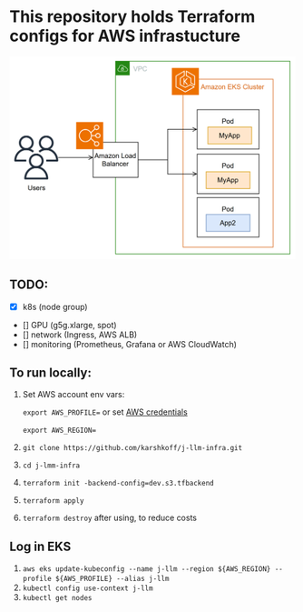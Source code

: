 # This repository holds Terraform configs for AWS infrastucture

![alt text](docs/image.png)

## TODO:

- [x] k8s (node group)
- [] GPU (g5g.xlarge, spot)
- [] network (Ingress, AWS ALB)
- [] monitoring (Prometheus, Grafana or AWS CloudWatch)

## To run locally:
1. Set AWS account env vars:

    `export AWS_PROFILE=` or set [AWS credentials](https://docs.aws.amazon.com/cli/v1/userguide/cli-configure-files.html)

    `export AWS_REGION=`

2. `git clone https://github.com/karshkoff/j-llm-infra.git`
3. `cd j-lmm-infra`
4. `terraform init -backend-config=dev.s3.tfbackend`
5. `terraform apply`
6. `terraform destroy` after using, to reduce costs


## Log in EKS
1. `aws eks update-kubeconfig --name j-llm --region ${AWS_REGION} --profile ${AWS_PROFILE} --alias j-llm`
2. `kubectl config use-context j-llm`
3. `kubectl get nodes`

